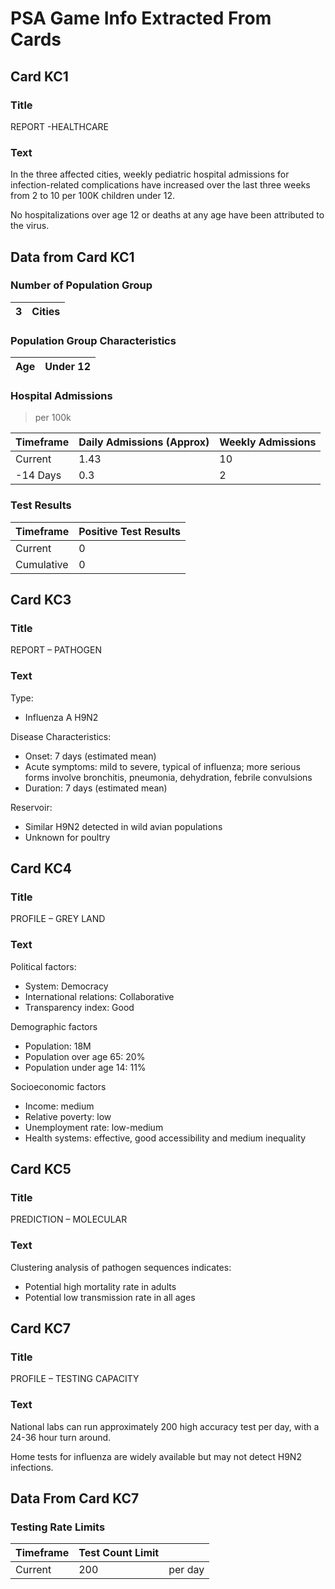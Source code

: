 # PSA Game Info Extracted From Cards

## Card KC1

### Title
REPORT -HEALTHCARE

### Text

In the three affected cities, weekly pediatric hospital admissions for infection-related complications have increased over the last three weeks from 2 to 10 per 100K children under 12.

No hospitalizations over age 12 or deaths at any age have been attributed to the virus.

## Data from Card KC1

### Number of Population Group

| 3 | Cities |
|---|--------|

### Population Group Characteristics

| Age | Under 12 |
|-----|----------|

### Hospital Admissions

> per 100k

| Timeframe | Daily Admissions (Approx) | Weekly Admissions |
|-----------|---------------------------|-------------------|
| Current   | 1.43                      | 10                |
| -14 Days  | 0.3                       | 2                 |

### Test Results

| Timeframe  | Positive Test Results |
|------------|-----------------------|
| Current    | 0                     |
| Cumulative | 0                     |

## Card KC3

### Title

REPORT – PATHOGEN 

### Text
Type:
- Influenza A H9N2

Disease Characteristics:
- Onset: 7 days (estimated mean)
- Acute symptoms: mild to severe, typical of influenza; more serious forms involve bronchitis, pneumonia, dehydration, febrile convulsions
- Duration: 7 days (estimated mean)

Reservoir: 
- Similar H9N2 detected in wild avian populations
- Unknown for poultry

## Card KC4

### Title

PROFILE – GREY LAND

### Text

Political factors:
- System: Democracy
- International relations: Collaborative
- Transparency index: Good

Demographic factors
- Population: 18M
- Population over age 65: 20%
- Population under age 14: 11%

Socioeconomic factors 
- Income: medium
- Relative poverty: low
- Unemployment rate: low-medium
- Health systems:  effective, good accessibility and medium inequality


## Card KC5

### Title

PREDICTION – MOLECULAR

### Text

Clustering analysis of pathogen sequences indicates: 
- Potential high mortality rate in adults 
- Potential low transmission rate in all ages


## Card KC7

### Title

PROFILE – TESTING CAPACITY

### Text

National labs can run approximately 200 high accuracy test per day, with a 24-36 hour turn around. 

Home tests for influenza are widely available but may not detect H9N2 infections.

## Data From Card KC7

### Testing Rate Limits

| Timeframe | Test Count Limit |         |
|-----------|------------------|---------|
| Current   | 200              | per day |


